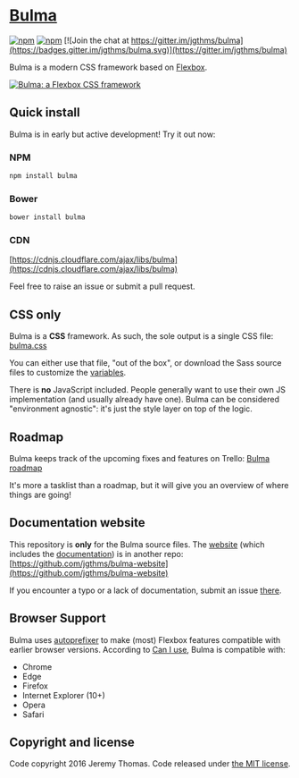 # [Bulma](http://bulma.io)

[![npm](https://img.shields.io/npm/v/bulma.svg)](https://www.npmjs.com/package/bulma)
[![npm](https://img.shields.io/npm/dm/bulma.svg)](https://www.npmjs.com/package/bulma)
[![Join the chat at https://gitter.im/jgthms/bulma](https://badges.gitter.im/jgthms/bulma.svg)](https://gitter.im/jgthms/bulma)

Bulma is a modern CSS framework based on [Flexbox](https://developer.mozilla.org/en-US/docs/Web/CSS/CSS_Flexible_Box_Layout/Using_CSS_flexible_boxes).

[![Bulma: a Flexbox CSS framework](https://raw.githubusercontent.com/jgthms/bulma/master/images/bulma-banner.png)](http://bulma.io)

## Quick install

Bulma is in early but active development! Try it out now:

### NPM

```sh
npm install bulma
```

### Bower

```sh
bower install bulma
```

### CDN

[https://cdnjs.cloudflare.com/ajax/libs/bulma](https://cdnjs.cloudflare.com/ajax/libs/bulma)

Feel free to raise an issue or submit a pull request.

## CSS only

Bulma is a **CSS** framework. As such, the sole output is a single CSS file: [bulma.css](https://github.com/jgthms/bulma/blob/master/css/bulma.css)

You can either use that file, "out of the box", or download the Sass source files to customize the [variables](http://bulma.io/documentation/overview/variables/).

There is **no** JavaScript included. People generally want to use their own JS implementation (and usually already have one). Bulma can be considered "environment agnostic": it's just the style layer on top of the logic.

## Roadmap

Bulma keeps track of the upcoming fixes and features on Trello: [Bulma roadmap](https://trello.com/b/5Lzqejo3/bulma-roadmap)

It's more a tasklist than a roadmap, but it will give you an overview of where things are going!

## Documentation website

This repository is **only** for the Bulma source files.
The [website](http://bulma.io) (which includes the [documentation](http://bulma.io/documentation/overview/start/)) is in another repo: [https://github.com/jgthms/bulma-website](https://github.com/jgthms/bulma-website)

If you encounter a typo or a lack of documentation, submit an issue [there](https://github.com/jgthms/bulma-website/issues).

## Browser Support

Bulma uses [autoprefixer](https://github.com/postcss/autoprefixer) to make (most) Flexbox features compatible with earlier browser versions. According to [Can I use](http://caniuse.com/#feat=flexbox), Bulma is compatible with:

* Chrome
* Edge
* Firefox
* Internet Explorer (10+)
* Opera
* Safari

## Copyright and license

Code copyright 2016 Jeremy Thomas. Code released under [the MIT license](https://github.com/jgthms/bulma/blob/master/LICENSE).
